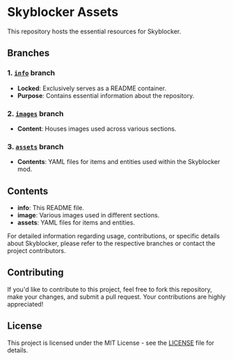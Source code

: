 # Skyblocker Assets

This repository hosts the essential resources for Skyblocker.

## Branches

### 1. [`info`](https://github.com/SkyblockerMod/Skyblocker-Assets/tree/info) branch
- **Locked**: Exclusively serves as a README container.
- **Purpose**: Contains essential information about the repository.

### 2. [`images`](https://github.com/SkyblockerMod/Skyblocker-Assets/tree/images) branch
- **Content**: Houses images used across various sections.

### 3. [`assets`](https://github.com/SkyblockerMod/Skyblocker-Assets/tree/assets) branch
- **Contents**: YAML files for items and entities used within the Skyblocker mod.

## Contents

- **info**: This README file.
- **image**: Various images used in different sections.
- **assets**: YAML files for items and entities.

For detailed information regarding usage, contributions, or specific details about Skyblocker, please refer to the respective branches or contact the project contributors.

## Contributing

If you'd like to contribute to this project, feel free to fork this repository, make your changes, and submit a pull request. Your contributions are highly appreciated!

## License

This project is licensed under the MIT License - see the [LICENSE](LICENSE) file for details.

